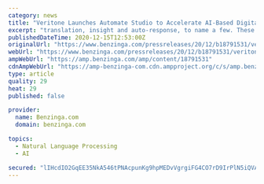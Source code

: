 ```yaml
---
category: news
title: "Veritone Launches Automate Studio to Accelerate AI-Based Digital Transformation Initiatives"
excerpt: "translation, insight and auto-response, to name a few. These starter templates support a variety of industries and applications where AI is needed. \"As a result of Automate Studio, we have expanded the use of our existing investment in Veritone's aiWARE ..."
publishedDateTime: 2020-12-15T12:53:00Z
originalUrl: "https://www.benzinga.com/pressreleases/20/12/b18791531/veritone-launches-automate-studio-to-accelerate-ai-based-digital-transformation-initiatives"
webUrl: "https://www.benzinga.com/pressreleases/20/12/b18791531/veritone-launches-automate-studio-to-accelerate-ai-based-digital-transformation-initiatives"
ampWebUrl: "https://amp.benzinga.com/amp/content/18791531"
cdnAmpWebUrl: "https://amp-benzinga-com.cdn.ampproject.org/c/s/amp.benzinga.com/amp/content/18791531"
type: article
quality: 29
heat: 29
published: false

provider:
  name: Benzinga.com
  domain: benzinga.com

topics:
  - Natural Language Processing
  - AI

secured: "lIHcdIO2GqEE35NkA546tPNAcpunKg9hpMEDvVgrgiFG4CO7rD9IrPlN5iQVA1Tn11Dq9GulyFiSFcvU5iCh83/iqgVfdv+TPZzL3HGxt+kWombHS6IgH4vXOsBU1iUcw3ae8HgFvOR61x3zPWT0LCloCrIaBY4uq06bYZnvdA6vEw7SBQkNFpaNL0scmTy+YoaRoBFnMijKId4c5WsGo8r+fE7o0AxoH29rlBEUO0ZnR6p5ON7pwHklcaP0/zS/bwOEK9OWFAfDZA/3eLp4FdQT1RJrp9opPPLfPM65Nyr98DX5UTnaoEhWuNOvPmoaZvri5XEXa7YFEgYpO9gtBBZyTNoCQgwuWkbgPvhFkxQ=;/pHbTFOWZKD0jPNt0rJPUw=="
---
```


